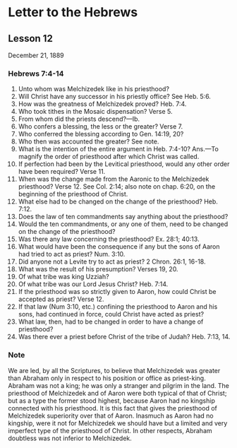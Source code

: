 # Letter to the Hebrews

## Lesson 12
December 21, 1889

### Hebrews 7:4-14

1. Unto whom was Melchizedek like in his priesthood?
2. Will Christ have any successor in his priestly office? See Heb. 5:6.
3. How was the greatness of Melchizedek proved? Heb. 7:4.
4. Who took tithes in the Mosaic dispensation? Verse 5.
5. From whom did the priests descend?—Ib.
6. Who confers a blessing, the less or the greater? Verse 7.
7. Who conferred the blessing according to Gen. 14:19, 20?
8. Who then was accounted the greater? See note.
9. What is the intention of the entire argument in Heb. 7:4-10? Ans.—To magnify the order of priesthood after which Christ was called.
10. If perfection had been by the Levitical priesthood, would any other order have been required? Verse 11.
11. When was the change made from the Aaronic to the Melchizedek priesthood? Verse 12. See Col. 2:14; also note on chap. 6:20, on the beginning of the priesthood of Christ.
12. What else had to be changed on the change of the priesthood? Heb. 7:12.
13. Does the law of ten commandments say anything about the priesthood?
14. Would the ten commandments, or any one of them, need to be changed on the change of the priesthood?
15. Was there any law concerning the priesthood? Ex. 28:1; 40:13.
16. What would have been the consequence if any but the sons of Aaron had tried to act as priest? Num. 3:10.
17. Did anyone not a Levite try to act as priest? 2 Chron. 26:1, 16-18.
18. What was the result of his presumption? Verses 19, 20.
19. Of what tribe was king Uzziah?
20. Of what tribe was our Lord Jesus Christ? Heb. 7:14.
21. If the priesthood was so strictly given to Aaron, how could Christ be accepted as priest? Verse 12.
22. If that law (Num 3:10, etc.) confining the priesthood to Aaron and his sons, had continued in force, could Christ have acted as priest?
23. What law, then, had to be changed in order to have a change of priesthood?
24. Was there ever a priest before Christ of the tribe of Judah? Heb. 7:13, 14.

### Note

We are led, by all the Scriptures, to believe that Melchizedek was greater than Abraham only in respect to his position or office as priest-king. Abraham was not a king; he was only a stranger and pilgrim in the land. The priesthood of Melchizedek and of Aaron were both typical of that of Christ; but as a type the former stood highest, because Aaron had no kingship connected with his priesthood. It is this fact that gives the priesthood of Melchizedek superiority over that of Aaron. Inasmuch as Aaron had no kingship, were it not for Melchizedek we should have but a limited and very imperfect type of the priesthood of Christ. In other respects, Abraham doubtless was not inferior to Melchizedek.